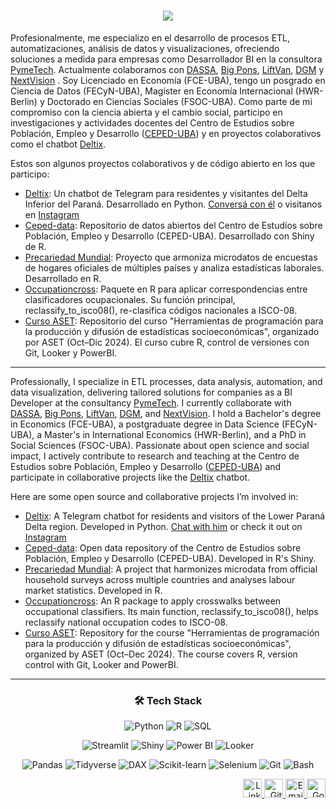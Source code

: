 <h1 align="center">
  <img src="https://readme-typing-svg.herokuapp.com/?font=Roboto+Condense&size=35&center=true&vCenter=true&width=700&height=70&duration=4000&lines=%C2%A1Hola!+👋+Soy+Facundo+Lastra;+Hi+There!+👋+I'm+Facundo+Lastra&color=8B0000" />
</h1>

<p>
Profesionalmente, me especializo en el desarrollo de procesos ETL, automatizaciones, análisis de datos y visualizaciones, ofreciendo soluciones a medida para empresas como Desarrollador BI en la consultora <a href="https://www.pymetech.org">PymeTech</a>. Actualmente colaboramos con <a href="https://dassa.com.ar/">DASSA</a>, <a href="https://bigpons.com.ar/">Big Pons</a>, <a href="https://liftvan.com/">LiftVan</a>,  <a href="https://dgmflorida.com/">DGM</a> y <a href="https://nextvision.com/">NextVision</a> . Soy Licenciado en Economía (FCE-UBA), tengo un posgrado en Ciencia de Datos (FECyN-UBA), Magíster en Economía Internacional (HWR-Berlin) y Doctorado en Ciencias Sociales (FSOC-UBA). Como parte de mi compromiso con la ciencia abierta y el cambio social, participo en investigaciones y actividades docentes del Centro de Estudios sobre Población, Empleo y Desarrollo (<a href="https://www.economicas.uba.ar/investigacion/institutos-y-centros/ceped/">CEPED-UBA</a>) y en proyectos colaborativos como el chatbot <a href="https://github.com/marajadesantelmo/deltix">Deltix</a>.
</p>

<p>Estos son algunos proyectos colaborativos y de código abierto en los que participo:</p>

<ul>
  <li><a href="https://github.com/marajadesantelmo/deltix">Deltix</a>: Un chatbot de Telegram para residentes y visitantes del Delta Inferior del Paraná. Desarrollado en Python. <a href="https://t.me/deltix_del_humedal_bot">Conversá con él</a> o visitanos en <a href="https://www.instagram.com/deltix_bot">Instagram</a></li>
  <li><a href="https://github.com/ceped-fce-uba/ceped-data">Ceped-data</a>: Repositorio de datos abiertos del Centro de Estudios sobre Población, Empleo y Desarrollo (CEPED-UBA). Desarrollado con Shiny de R.</li>
  <li><a href="https://ceped-fce-uba.github.io/precariedad.mundial/">Precariedad Mundial</a>: Proyecto que armoniza microdatos de encuestas de hogares oficiales de múltiples países y analiza estadísticas laborales. Desarrollado en R.</li>
  <li><a href="https://github.com/Guidowe/occupationcross">Occupationcross</a>: Paquete en R para aplicar correspondencias entre clasificadores ocupacionales. Su función principal, reclassify_to_isco08(), re-clasifica códigos nacionales a ISCO-08.</li>
  <li><a href="https://ceped-fce-uba.github.io/curso_aset">Curso ASET</a>: Repositorio del curso "Herramientas de programación para la producción y difusión de estadísticas socioeconómicas", organizado por ASET (Oct–Dic 2024). El curso cubre R, control de versiones con Git, Looker y PowerBI.</li>
</ul>

<hr>

<p>
Professionally, I specialize in ETL processes, data analysis, automation, and data visualization, delivering tailored solutions for companies as a BI Developer at the consultancy <a href="https://www.pymetech.org">PymeTech</a>. I currently collaborate with <a href="https://dassa.com.ar/">DASSA</a>, <a href="https://bigpons.com.ar/">Big Pons</a>, <a href="https://liftvan.com/">LiftVan</a>, <a href="https://dgmflorida.com/">DGM</a>, and <a href="https://nextvision.com/">NextVision</a>. I hold a Bachelor's degree in Economics (FCE-UBA), a postgraduate degree in Data Science (FECyN-UBA), a Master's in International Economics (HWR-Berlin), and a PhD in Social Sciences (FSOC-UBA). Passionate about open science and social impact, I actively contribute to research and teaching at the Centro de Estudios sobre Población, Empleo y Desarrollo (<a href="https://www.economicas.uba.ar/investigacion/institutos-y-centros/ceped/">CEPED-UBA</a>) and participate in collaborative projects like the <a href="https://github.com/marajadesantelmo/deltix">Deltix</a> chatbot.
</p>

<p>Here are some open source and collaborative projects I’m involved in:</p>

<ul>
  <li><a href="https://github.com/marajadesantelmo/deltix">Deltix</a>: A Telegram chatbot for residents and visitors of the Lower Paraná Delta region. Developed in Python. <a href="https://t.me/deltix_del_humedal_bot">Chat with him</a> or check it out on <a href="https://www.instagram.com/deltix_bot"> Instagram </a></li>
  <li><a href="https://github.com/ceped-fce-uba/ceped-data">Ceped-data</a>: Open data repository of the Centro de Estudios sobre Población, Empleo y Desarrollo (CEPED-UBA). Developed in R's Shiny.</li>
  <li><a href="https://ceped-fce-uba.github.io/precariedad.mundial/">Precariedad Mundial</a>: A project that harmonizes microdata from official household surveys across multiple countries and analyses labour market statistics. Developed in R.</li>
  <li><a href="https://github.com/Guidowe/occupationcross">Occupationcross</a>: An R package to apply crosswalks between occupational classifiers. Its main function, reclassify_to_isco08(), helps reclassify national occupation codes to ISCO-08.</li>
  <li><a href="https://ceped-fce-uba.github.io/curso_aset">Curso ASET</a>: Repository for the course "Herramientas de programación para la producción y difusión de estadísticas socioeconómicas", organized by ASET (Oct–Dec 2024). The course covers R, version control with Git, Looker and PowerBI.</li>
</ul>

<hr>

<h3 align="center">🛠️ Tech Stack </h3>

<p align="center">
  <img src="https://img.shields.io/badge/Python-3670A0?style=for-the-badge&logo=python&logoColor=ffdd54" alt="Python"/>
  <img src="https://img.shields.io/badge/R-276DC3?style=for-the-badge&logo=r&logoColor=white" alt="R"/>
  <img src="https://img.shields.io/badge/SQL-336791?style=for-the-badge&logo=postgresql&logoColor=white" alt="SQL"/>
</p>

<p align="center">
  <img src="https://img.shields.io/badge/Streamlit-FF4B4B?style=for-the-badge&logo=streamlit&logoColor=white" alt="Streamlit"/>
  <img src="https://img.shields.io/badge/Shiny-1d62f0?style=for-the-badge&logo=r&logoColor=white" alt="Shiny"/>
  <img src="https://img.shields.io/badge/Power%20BI-F2C811?style=for-the-badge&logo=powerbi&logoColor=black" alt="Power BI"/>
  <img src="https://img.shields.io/badge/Looker-4285F4?style=for-the-badge&logo=looker&logoColor=white" alt="Looker"/>
</p>

<p align="center">
  <img src="https://img.shields.io/badge/Pandas-150458?style=for-the-badge&logo=pandas&logoColor=white" alt="Pandas"/>
  <img src="https://img.shields.io/badge/tidyverse-1B5E20?style=for-the-badge&logo=r&logoColor=white" alt="Tidyverse"/>
  <img src="https://img.shields.io/badge/DAX-F2C811?style=for-the-badge&logo=powerbi&logoColor=black" alt="DAX"/>
  <img src="https://img.shields.io/badge/scikit--learn-F7931E?style=for-the-badge&logo=scikit-learn&logoColor=white" alt="Scikit-learn"/>
  <img src="https://img.shields.io/badge/Selenium-43B02A?style=for-the-badge&logo=selenium&logoColor=white" alt="Selenium"/>
  <img src="https://img.shields.io/badge/Git-F05032?style=for-the-badge&logo=git&logoColor=white" alt="Git"/>
  <img src="https://img.shields.io/badge/Bash-4EAA25?style=for-the-badge&logo=gnubash&logoColor=white" alt="Bash"/>
</p>

<p align="right">
  <a href="https://www.linkedin.com/in/facundo-lastra-b205511aa/" target="_blank">
    <img src="https://cdn.jsdelivr.net/gh/devicons/devicon/icons/linkedin/linkedin-original.svg" alt="LinkedIn" height="30" width="30" />
  </a>
  <a href="https://github.com/marajadesantelmo" target="_blank">
    <img src="https://cdn.jsdelivr.net/gh/devicons/devicon/icons/github/github-original.svg" alt="GitHub" height="30" width="30" />
  </a>
  <a href="mailto:marajadesantelmo@gmail.com">
    <img src="https://img.icons8.com/material-outlined/30/000000/new-post.png" alt="Email" height="30" width="30"/>
  </a>
  <a href="https://scholar.google.com/citations?hl=es&user=mkO9fmYAAAAJ&view_op=list_works&sortby=pubdate" target="_blank">
    <img src="https://img.icons8.com/ios-filled/30/000000/google-scholar.png" alt="Google Scholar" height="30" width="30"/>
  </a>
</p>
